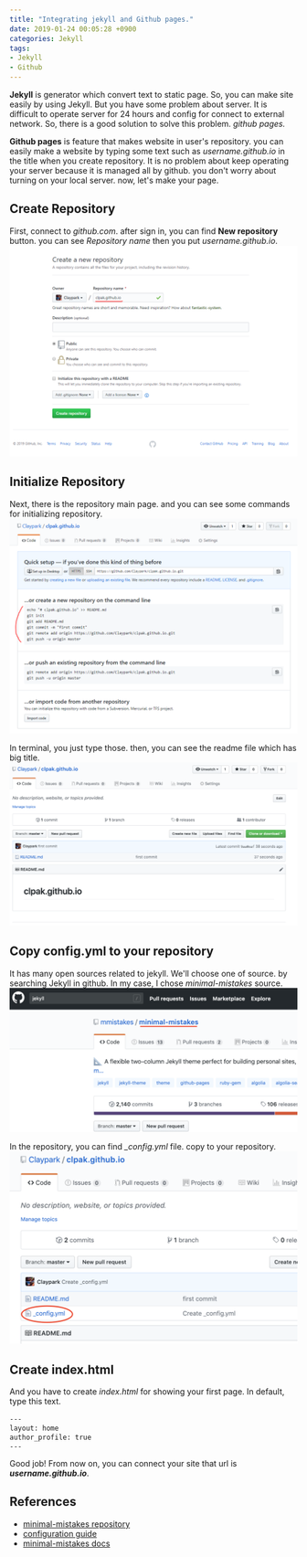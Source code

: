 ```yaml
---
title: "Integrating jekyll and Github pages."
date: 2019-01-24 00:05:28 +0900
categories: Jekyll
tags:
- Jekyll
- Github
---
```



  **Jekyll** is generator which convert text to static page. So, you can make site easily by using Jekyll. But you have some problem about server. It is difficult to operate server for 24 hours and config for connect to external network. So, there is a good solution to solve this problem. *github pages.*
  
  **Github pages** is feature that makes website in user's repository. you can easily make a website by typing some text such as *username.github.io* in the title when you create repository. It is no problem about keep operating your server because it is managed all by github. you don't worry about turning on your local server. now, let's make your page.

## Create Repository
 
 First, connect to *github.com*. after sign in, you can find **New repository** button. you can see *Repository name* then you put *username.github.io*.
 ![New repository](/assets/images/post/2019-01-24-create_repository.PNG)
 
## Initialize Repository
 
 Next, there is the repository main page. and you can see some commands for initializing repository. 
 ![Repo Home](/assets/images/post/2019-01-24-repository_home.PNG)
 
 In terminal, you just type those. then, you can see the readme file which has big title.
 ![After git init](/assets/images/post/2019-01-24-after_git_init.PNG)
 
## Copy config.yml to your repository
 
 It has many open sources related to jekyll. We'll choose one of source. by searching Jekyll in github. In my case, I chose *minimal-mistakes* source. 
 ![minimal-mistake](/assets/images/post/2019-01-24-minimal-mistakes.PNG)
 
 In the repository, you can find *_config.yml* file. copy to your repository.
 ![config.yml](/assets/images/post/2019-01-24-config_yml.PNG)
 
## Create index.html
 
 And you have to create *index.html* for showing your first page. In default, type this text.
 
```
---
layout: home
author_profile: true
---
```

 Good job! From now on, you can connect your site that url is ***username.github.io***.
 
 
## References
 
 * [minimal-mistakes repository](https://github.com/mmistakes/minimal-mistakes)
 * [configuration guide](https://mmistakes.github.io/minimal-mistakes/docs/configuration/#)
 * [minimal-mistakes docs](https://github.com/mmistakes/minimal-mistakes/tree/master/docs/_docs)
 
